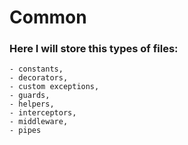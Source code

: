 # Common 

### Here I will store this types of files:
    - constants,
    - decorators,
    - custom exceptions,
    - guards,
    - helpers,
    - interceptors,
    - middleware,
    - pipes